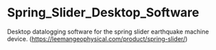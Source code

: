 # Spring_Slider_Desktop_Software
Desktop datalogging software for the spring slider earthquake machine device. (https://leemangeophysical.com/product/spring-slider/)
